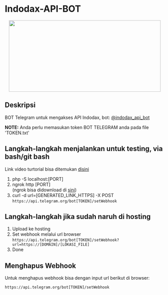# Indodax-API-BOT

<p align="center">
  <img src="https://piensa3d.com/wp-content/uploads/2017/10/telegram_logo_bot.jpg" width="478" height="224">
</p>

## Deskripsi

BOT Telegram untuk mengakses API Indodax, bot: [@indodax_api_bot](https://t.me/indodax_api_bot)

**NOTE:** Anda perlu memasukan token BOT TELEGRAM anda pada file 'TOKEN.txt'

## Langkah-langkah menjalankan untuk testing, via bash/git bash
Link video turtorial bisa ditemukan [disini](https://www.youtube.com/watch?v=pTGRpH2dvRM)
1. php -S localhost:[PORT]
2. ngrok http [PORT] <br>(ngrok bisa didownload di [sini](https://ngrok.com/download))
3. curl -d url=[GENERATED_LINK_HTTPS] -X POST ```https://api.telegram.org/bot[TOKEN]/setWebhook```

## Langkah-langkah jika sudah naruh di hosting
1. Upload ke hosting
2. Set webhook melalui url browser<br>```https://api.telegram.org/bot[TOKEN]/setWebhook?url=https://[DOMAIN]/[LOKASI_FILE]```
3. Done

## Menghapus Webhook
Untuk menghapus webhook bisa dengan input url berikut di browser:

```https://api.telegram.org/bot[TOKEN]/setWebhook```
